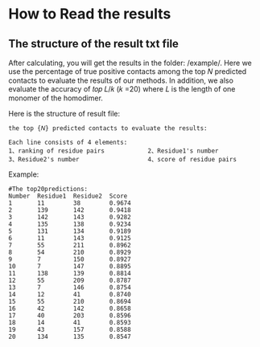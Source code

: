 # How to Read the results

## The structure of the result txt file



After calculating, you will get the results in the folder: /example/.
Here we use the percentage of true positive contacts among the top 𝑁 predicted contacts to evaluate the results of our methods. In addition, we also evaluate the accuracy of 𝑡𝑜𝑝 𝐿/𝑘 (𝑘 =20) where 𝐿 is the length of one monomer of the homodimer. 

Here is the structure of result file:

```
the top {𝑁} predicted contacts to evaluate the results:

Each line consists of 4 elements:
1、ranking of residue pairs            2、Residue1's number
3、Residue2's number                   4、score of residue pairs

```

Example:

```
#The top20predictions:
Number  Residue1  Residue2  Score
1       11        38        0.9674    
2       139       142       0.9418    
3       142       143       0.9282    
4       135       138       0.9234    
5       131       134       0.9189    
6       11        143       0.9125    
7       55        211       0.8962    
8       54        210       0.8929    
9       7         150       0.8927    
10      7         147       0.8895    
11      138       139       0.8814    
12      55        209       0.8787    
13      7         146       0.8754    
14      12        41        0.8740    
15      55        210       0.8694    
16      42        142       0.8658    
17      40        203       0.8596    
18      14        41        0.8593    
19      43        157       0.8588    
20      134       135       0.8547    

```
